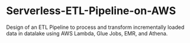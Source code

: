 # Serverless-ETL-Pipeline-on-AWS
Design of an ETL Pipeline to process and transform incrementally loaded data in datalake using AWS Lambda, Glue Jobs, EMR,  and Athena.
